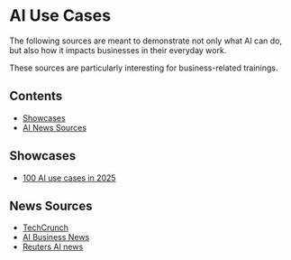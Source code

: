 # AI Use Cases

The following sources are meant to demonstrate not only what AI can do, but also how it 
impacts businesses in their everyday work. 

These sources are particularly interesting for business-related trainings.

## Contents

- [Showcases](#showcases)
- [AI News Sources](#news-sources)

## Showcases

- [100 AI use cases in 2025](https://research.aimultiple.com/ai-usecases/)

## News Sources

- [TechCrunch](https://techcrunch.com/category/artificial-intelligence/)
- [AI Business News](https://aibusiness.com/)
- [Reuters AI news](https://www.reuters.com/technology/artificial-intelligence/)